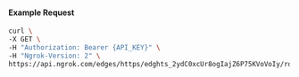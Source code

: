 <!-- Code generated for API Clients. DO NOT EDIT. -->

#### Example Request

```bash
curl \
-X GET \
-H "Authorization: Bearer {API_KEY}" \
-H "Ngrok-Version: 2" \
https://api.ngrok.com/edges/https/edghts_2ydC0xcUr8ogIajZ6P75KVoVoIy/routes/edghtsrt_2ydC0wBVjD6GKrvIc4AynBiB6rz/webhook_verification
```

